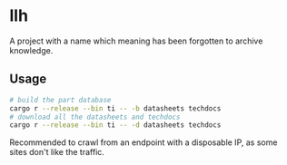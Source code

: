 # llh

A project with a name which meaning has been forgotten to archive knowledge.

## Usage

```sh
# build the part database
cargo r --release --bin ti -- -b datasheets techdocs
# download all the datasheets and techdocs
cargo r --release --bin ti -- -d datasheets techdocs
```

Recommended to crawl from an endpoint with a disposable IP, as some sites don't like the traffic.
